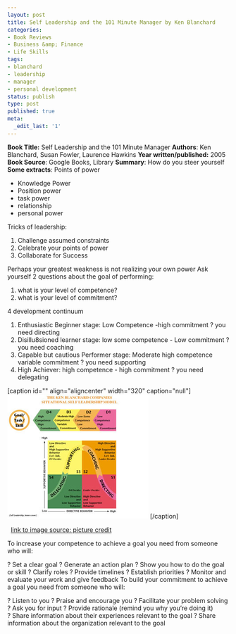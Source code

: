 ```yaml
---
layout: post
title: Self Leadership and the 101 Minute Manager by Ken Blanchard
categories:
- Book Reviews
- Business &amp; Finance
- Life Skills
tags:
- blanchard
- leadership
- manager
- personal development
status: publish
type: post
published: true
meta:
  _edit_last: '1'
---
```

**Book Title:** Self Leadership and the 101 Minute Manager **Authors**: Ken Blanchard, Susan Fowler, Laurence Hawkins **Year written/published:** 2005 **Book Source**: Google Books, Library **Summary**: How do you steer yourself **Some extracts**: Points of power
- Knowledge Power
- Position power
- task power
- relationship
- personal power

Tricks of leadership:
1. Challenge assumed constraints
2. Celebrate your points of power
3. Collaborate for Success

Perhaps your greatest weakness is not realizing your own power Ask yourself 2 questions about the goal of performing:
1. what is your level of competence?
2. what is your level of commitment?

4 development continuum
1. Enthusiastic Beginner stage: Low Competence -high commitment ? you need directing
2. Disillu8sioned learner stage: low some competence - Low commitment ? you need coaching
3. Capable but cautious Performer stage: Moderate high competence variable commitment ? you need supporting
4. High Achiever: high competence - high commitment ? you need delegating

[caption id="" align="aligncenter" width="320" caption="null"] ![](/img/self_leadership_model.jpg) [/caption]

  [link to image source: picture credit](http://www.peace.ca/self_leadership_model.jpg)

To increase your competence to achieve a goal you need from someone who will:

? Set a clear goal ? Generate an action plan ? Show you how to do the goal or skill ? Clarify roles ? Provide timelines ? Establish priorities ? Monitor and evaluate your work and give feedback To build your commitment to achieve a goal you need from someone who will:

? Listen to you ? Praise and encourage you ? Facilitate your problem solving ? Ask you for input ? Provide rationale (remind you why you’re doing it) ? Share information about their experiences relevant to the goal ? Share information about the organization relevant to the goal
